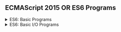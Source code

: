 ## ECMAScript 2015 OR ES6 Programs

<details>
  <summary> ES6: Basic Programs </summary>
  1. ECMAScript 2015 (ES6) Hello World Program. <br />
  2. Write a program to print your name, date of birth, mobile no, email id and address on the console screen.
  <details>
    <summary> Test Output </summary>
    Name : Alex <br />
    DOB : 14 July, 1986 <br />
    Mobile : +91-9999xxxxxx <br />
    Email : xyz@abc.com <br />
    Address : 1/223, abc street <br />
              xyz city <br />
              abc country <br />
  </details>
  3. Write a program to print multiline string on the console screen.
  <details>
    <summary> Test Output </summary>
    Hello, ES6 World! <br />
    Welcome to ES6 programming... <br />
    Let us learn ES6 programming language. <br />
  </details>
  4. Write a program to print multiline string on the console screen using new line '\n' escape sequence.
  <details>
    <summary> Test Output </summary>
    Hello, ES6 World! <br />
    Welcome to ES6 programming... <br />
    Let us learn ES6 programming language. <br />
  </details>

</details>

<details>
  <summary> ES6: Basic I/O Programs </summary>
  
</details>
